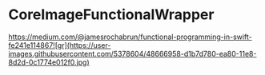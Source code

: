 # CoreImageFunctionalWrapper
https://medium.com/@jamesrochabrun/functional-programming-in-swift-fe241e114867![gr](https://user-images.githubusercontent.com/5378604/48666958-d1b7d780-ea80-11e8-8d2d-0c1774e012f0.jpg)

